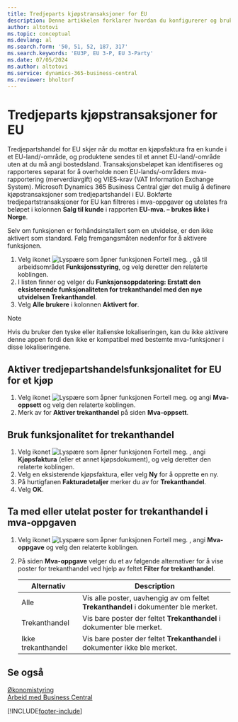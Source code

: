 ```yaml
---
title: Tredjeparts kjøpstransaksjoner for EU
description: Denne artikkelen forklarer hvordan du konfigurerer og bruker kjøpstransaksjoner fra tredjeparter i EU.
author: altotovi
ms.topic: conceptual
ms.devlang: al
ms.search.form: '50, 51, 52, 187, 317'
ms.search.keywords: 'EU3P, EU 3-P, EU 3-Party'
ms.date: 07/05/2024
ms.author: altotovi
ms.service: dynamics-365-business-central
ms.reviewer: bholtorf
---
```


# Tredjeparts kjøpstransaksjoner for EU

Tredjepartshandel for EU skjer når du mottar en kjøpsfaktura fra en kunde i et EU-land/-område, og produktene sendes til et annet EU-land/-område uten at du må angi bostedsland. Transaksjonsbeløpet kan identifiseres og rapporteres separat for å overholde noen EU-lands/-områders mva-rapportering (merverdiavgift) og VIES-krav (VAT Information Exchange System). Microsoft Dynamics 365 Business Central gjør det mulig å definere kjøpstransaksjoner som tredjepartshandel i EU. Bokførte tredjepartstransaksjoner for EU kan filtreres i mva-oppgaver og utelates fra beløpet i kolonnen **Salg til kunde** i rapporten **EU-mva. – brukes ikke i Norge**.

Selv om funksjonen er forhåndsinstallert som en utvidelse, er den ikke aktivert som standard. Følg fremgangsmåten nedenfor for å aktivere funksjonen.

1. Velg ikonet ![Lyspære som åpner funksjonen Fortell meg.](media/ui-search/search_small.png "Fortell hva du vil gjøre") , gå til arbeidsområdet **Funksjonsstyring**, og velg deretter den relaterte koblingen.
2. I listen finner og velger du **Funksjonsoppdatering: Erstatt den eksisterende funksjonaliteten for trekanthandel med den nye utvidelsen Trekanthandel**.
3. Velg **Alle brukere** i kolonnen **Aktivert for**.

> [!NOTE]
> Hvis du bruker den tyske eller italienske lokaliseringen, kan du ikke aktivere denne appen fordi den ikke er kompatibel med bestemte mva-funksjoner i disse lokaliseringene.  

## Aktiver tredjepartshandelsfunksjonalitet for EU for et kjøp

1. Velg ikonet ![Lyspære som åpner funksjonen Fortell meg.](media/ui-search/search_small.png "Fortell hva du vil gjøre") og angi **Mva-oppsett** og velg den relaterte koblingen.
2. Merk av for **Aktiver trekanthandel** på siden **Mva-oppsett**.

## Bruk funksjonalitet for trekanthandel

1. Velg ikonet ![Lyspære som åpner funksjonen Fortell meg.](media/ui-search/search_small.png "Fortell hva du vil gjøre") , angi **Kjøpsfaktura** (eller et annet kjøpsdokument), og velg deretter den relaterte koblingen.
2. Velg en eksisterende kjøpsfaktura, eller velg **Ny** for å opprette en ny.
3. På hurtigfanen **Fakturadetaljer** merker du av for **Trekanthandel**.
4. Velg **OK**.

## Ta med eller utelat poster for trekanthandel i mva-oppgaven

1. Velg ikonet ![Lyspære som åpner funksjonen Fortell meg.](media/ui-search/search_small.png "Fortell hva du vil gjøre") , angi **Mva-oppgave** og velg den relaterte koblingen.
2. På siden **Mva-oppgave** velger du et av følgende alternativer for å vise poster for trekanthandel ved hjelp av feltet **Filter for trekanthandel**.

    | Alternativ | Description |
    |--------|-------------|
    | Alle | Vis alle poster, uavhengig av om feltet **Trekanthandel** i dokumenter ble merket. |
    | Trekanthandel | Vis bare poster der feltet **Trekanthandel** i dokumenter ble merket. |
    | Ikke trekanthandel | Vis bare poster der feltet **Trekanthandel** i dokumenter ikke ble merket. |


## Se også
[Økonomistyring](finance.md)  
[Arbeid med Business Central](ui-work-product.md)

[!INCLUDE[footer-include](includes/footer-banner.md)]
